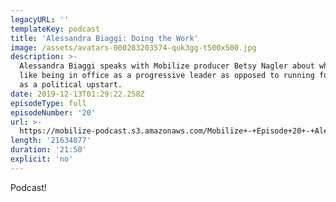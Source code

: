 ```yaml
---
legacyURL: ''
templateKey: podcast
title: 'Alessandra Biaggi: Doing the Work'
image: /assets/avatars-000283203574-quk3gg-t500x500.jpg
description: >-
  Alessandra Biaggi speaks with Mobilize producer Betsy Nagler about what it's
  like being in office as a progressive leader as opposed to running for office
  as a political upstart. 
date: 2019-12-13T01:29:22.258Z
episodeType: full
episodeNumber: '20'
url: >-
  https://mobilize-podcast.s3.amazonaws.com/Mobilize+-+Episode+20+-+Alessandra+Biaggi_+Doing+the+work.mp3
length: '21634077'
duration: '21:50'
explicit: 'no'
---
```

Podcast!
